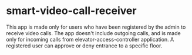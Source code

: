 # smart-video-call-receiver
This app is made only for users who have been registered by the admin to receive video calls. The app doesn't include outgoing calls, and is made only for incoming calls from elevator-access-controller application. A registered user can approve or deny entrance to a specific floor.  
